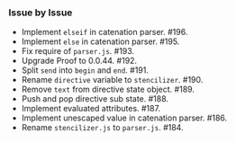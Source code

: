 ### Issue by Issue

 * Implement `elseif` in catenation parser. #196.
 * Implement `else` in catenation parser. #195.
 * Fix require of `parser.js`. #193.
 * Upgrade Proof to 0.0.44. #192.
 * Split `send` into `begin` and `end`. #191.
 * Rename `directive` variable to `stencilizer`. #190.
 * Remove `text` from directive state object. #189.
 * Push and pop directive sub state. #188.
 * Implement evaluated attributes. #187.
 * Implement unescaped value in catenation parser. #186.
 * Rename `stencilizer.js` to `parser.js`. #184.
